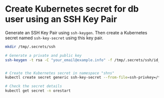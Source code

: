 # Create Kubernetes secret for db user using an SSH Key Pair

Generate an SSH Key Pair using `ssh-keygen`. Then create a Kubernetes secret named `ssh-key-secret` using this key pair.

```sh
mkdir /tmp/.secrets/ssh

# Generate a private and public key
ssh-keygen -t rsa -C "your_email@example.info" -f /tmp/.secrets/ssh/id_rsa


# Create the Kubernetes secret in namespace "shns"
kubectl create secret generic ssh-key-secret --from-file=ssh-privkey=/tmp/.secrets/ssh/id_rsa --from-file=ssh-pubkey=/tmp/.secrets/ssh/id_rsa.pub -n orestart

# Check the secret details 
kubectl get secret -n orestart
```
